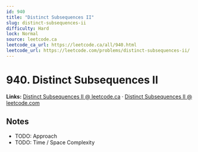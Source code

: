```yaml
--- 
id: 940
title: "Distinct Subsequences II"
slug: distinct-subsequences-ii
difficulty: Hard
lock: Normal
source: leetcode.ca
leetcode_ca_url: https://leetcode.ca/all/940.html
leetcode_url: https://leetcode.com/problems/distinct-subsequences-ii/
---
```


# 940. Distinct Subsequences II

**Links:** [Distinct Subsequences II @ leetcode.ca](https://leetcode.ca/all/940.html) · [Distinct Subsequences II @ leetcode.com](https://leetcode.com/problems/distinct-subsequences-ii/)

## Notes
- TODO: Approach
- TODO: Time / Space Complexity
